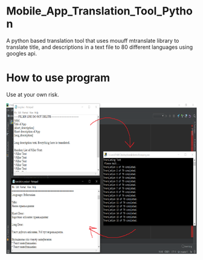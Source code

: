 # Mobile_App_Translation_Tool_Python
A python based translation tool that uses mouuff mtranslate library to translate title, and descriptions in a text file to 80 different languages using googles api.

# How to use program


Use at your own risk.


<img src="screenshots/screen1.png"  height="400" />

